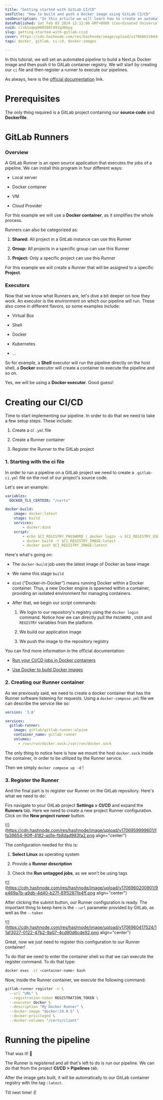 ```yaml
---
title: "Getting started with GitLab CI/CD"
seoTitle: "How to build and push a Docker image using GitLab CI/CD"
seoDescription: "In this article we will learn how to create an automated pipeline to build Docker images and then push them to GitLab container registry."
datePublished: Sat Feb 03 2024 12:12:08 GMT+0000 (Coordinated Universal Time)
cuid: cls61aqep000508l491qd8myq
slug: getting-started-with-gitlab-cicd
cover: https://cdn.hashnode.com/res/hashnode/image/upload/v1706863104441/e5b4cb30-f0ba-4f2f-a11d-da55ab9b4f95.png
tags: docker, gitlab, ci-cd, docker-images

---
```


In this tutorial, we will set an automated pipeline to build a Next.js Docker image and then push it to GitLab container registry. We will start by creating our `ci` file and then register a runner to execute our pipelines.

As always, here is the [official documentation](https://docs.gitlab.com/ee/tutorials/create_register_first_runner/) link.

# Prerequisites

The only thing required is a GitLab project containing our **source code** and **Dockerfile**.

# GitLab Runners

### Overview

A GitLab Runner is an open source application that executes the jobs of a pipeline. We can install this program in four different ways:

* Local server
    
* Docker container
    
* VM
    
* Cloud Provider
    

For this example we will use a **Docker container**, as it simplifies the whole process.

Runners can also be categorized as:

1. **Shared:** All project in a GitLab instance can use this Runner
    
2. **Group:** All projects in a specific group can use this Runner
    
3. **Project:** Only a specific project can use this Runner
    

For this example we will create a Runner that will be assigned to a specific **Project**.

### Executors

Now that we know what Runners are, let's dive a bit deeper on how they work. An executor is the environment on which our pipeline will run. These also come in different flavors, so some examples include:

* Virtual Box
    
* Shell
    
* Docker
    
* Kubernetes
    
* ...
    

So for example, a **Shell** executor will run the pipeline directly on the host shell, a **Docker** executor will create a container to execute the pipeline and so on.

Yes, we will be using a **Docker executor**. Good guess!

# Creating our CI/CD

Time to start implementing our pipeline. In order to do that we need to take a few setup steps. These include:

1. Create a ci `.yml` file
    
2. Create a Runner container
    
3. Register the Runner to the GitLab project
    

### 1\. Starting with the ci file

In order to run a pipeline on a GitLab project we need to create a `.gitlab-ci.yml` file on the root of our project's source code.

Let's see an example:

```yaml
variables: 
  DOCKER_TLS_CERTDIR: "/certs"

docker-build:
    image: docker:latest
    stage: build
    services:
        - docker:dind
    script:
        - echo $CI_REGISTRY_PASSWORD | docker login -u $CI_REGISTRY_USER $CI_REGISTRY --password-stdin
        - docker build -t $CI_REGISTRY_IMAGE:latest .
        - docker push $CI_REGISTRY_IMAGE:latest
```

Here's what's going on:

* The `docker-build` job uses the latest image of Docker as base image
    
* We name this stage `build`
    
* `dind` (“Docker-in-Docker”) means running Docker within a Docker container. Thus, a new Docker engine is spawned within a container, providing an isolated environment for managing containers.
    
* After that, we begin our script commands:
    
    1. We login to our repository's registry using the `docker login` command. Notice how we can directly pull the `PASSWORD` , `USER` and `REGISTRY` variables from the platform.
        
    2. We build our application image
        
    3. We push the image to the repository registry
        

You can find more information in the official documentation:

* [Run your CI/CD jobs in Docker containers](https://docs.gitlab.com/ee/ci/docker/using_docker_images.html)
    
* [Use Docker to build Docker images](https://docs.gitlab.com/ee/ci/docker/using_docker_build.html#use-docker-in-docker)
    

### 2\. Creating our Runner container

As we previously said, we need to create a docker container that has the Runner software listening for requests. Using a `docker-compose.yml` file we can describe the service like so:

```yaml
version: '3.8'

services:
  gitlab-runner:
    image: gitlab/gitlab-runner:alpine
    container_name: gitlab-runner
    volumes:
      - /var/run/docker.sock:/var/run/docker.sock
```

The only thing to notice here is how we mount the host `docker.sock` inside the container, in order to be utilized by the Runner service.

Then we simply `docker compose up -d` !

### 3\. Register the Runner

And the final part is to register our Runner on the GitLab repository. Here's what we need to do:

Firs navigate to your GitLab project **Settings &gt; CI/CD** and expand the **Runners** tab. Here we need to create a new project Runner configuration. Click on the **New project runner** button.

![](https://cdn.hashnode.com/res/hashnode/image/upload/v1706959999601/ffa39654-90ff-4182-ad1e-fb8dad983fa2.png align="center")

The configuration needed for this is:

1. **Select Linux** as operating system
    
2. Provide a **Runner description**
    
3. Check the **Run untagged jobs**, as we won't be using tags
    

![](https://cdn.hashnode.com/res/hashnode/image/upload/v1706960200901/9e469a7b-a9db-4d40-b27f-81f5287fe4ff.png align="center")

After clicking the submit button, our Runner configuration is ready. The important thing to keep here is the `--url` parameter provided by GitLab, as well as the `--token`

![](https://cdn.hashnode.com/res/hashnode/image/upload/v1706960417524/11af3027-0122-47b2-9a07-4cd90d6cde92.png align="center")

Great, now we just need to register this configuration to our Runner container!

To do that we need to enter the container shell so that we can execute the register command. To do that type:

```bash
docker exec -it <container-name> bash
```

Now, inside the Runner container, we execute the following command:

```bash
gitlab-runner register -n \
  --url "URL" \
  --registration-token REGISTRATION_TOKEN \
  --executor docker \
  --description "My Docker Runner" \
  --docker-image "docker:24.0.5" \
  --docker-privileged \
  --docker-volumes "/certs/client"
```

# Running the pipeline

That was it! 🎉

The Runner is registered and all that's left to do is run our pipeline. We can do that from the project **CI/CD &gt; Pipelines** tab.

After the image gets built, it will be automatically to our GitLab container registry with the tag `:latest`.

Till next time! ✌️